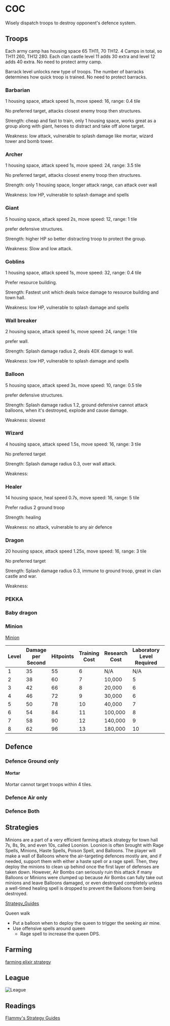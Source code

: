 # COC

Wisely dispatch troops to destroy opponent's defence system.

## Troops

Each army camp has housing space 65 TH11, 70 TH12. 4 Camps in total, so TH11 260, TH12 280. Each clan castle level 11 adds 30 extra and level 12 adds 40 extra. No need to protect army camp.

Barrack level unlocks new type of troops. The number of barracks determines how quick troop is trained. No need to protect barracks.

### Barbarian

1 housing space, attack speed 1s, move speed: 16, range: 0.4 tile

No preferred target, attacks closest enemy troop then structures.

Strength: cheap and fast to train, only 1 housing space, works great as a group along with giant, heroes to distract and take off alone target.

Weakness: low attack, vulnerable to splash damage like mortar, wizard tower and bomb tower.

### Archer

1 housing space, attack speed 1s, move speed: 24, range: 3.5 tile

No preferred target, attacks closest enemy troop then structures.

Strength: only 1 housing space, longer attack range, can attack over wall

Weakness: low HP, vulnerable to splash damage and spells

### Giant

5 housing space, attack speed 2s, move speed: 12, range: 1 tile

prefer defensive structures.

Strength: higher HP so better distracting troop to protect the group.

Weakness: Slow and low attack.

### Goblins

1 housing space, attack speed 1s, move speed: 32, range: 0.4 tile

Prefer resource building.

Strength: Fastest unit which deals twice damage to resource building and town hall.

Weakness: low HP, vulnerable to splash damage and spells

### Wall breaker

2 housing space, attack speed 1s, move speed: 24, range: 1 tile

prefer wall.

Strength: Splash damage radius 2, deals 40X damage to wall.

Weakness: low HP, vulnerable to splash damage and spells

### Balloon

5 housing space, attack speed 3s, move speed: 10, range: 0.5 tile

prefer defensive structures.

Strength: Splash damage radius 1.2, ground defensive cannot attack balloons, when it's destroyed, explode and cause damage.

Weakness: slowest

### Wizard

4 housing space, attack speed 1.5s, move speed: 16, range: 3 tile

No preferred target

Strength: Splash damage radius 0.3, over wall attack.

Weakness:

### Healer

14 housing space, heal speed 0.7s, move speed: 16, range: 5 tile

Prefer radius 2 ground troop

Strength: healing

Weakness: no attack, vulnerable to any air defence

### Dragon

20 housing space, attack speed 1.25s, move speed: 16, range: 3 tile

No preferred target

Strength: Splash damage radius 0.3, immune to ground troop, great in clan castle and war.

Weakness:

### PEKKA

### Baby dragon

### Minion

[Minion](https://clashofclans.fandom.com/wiki/Minion)

| Level | Damage per Second | Hitpoints | Training Cost | Research Cost | Laboratory Level Required | Research Time |
| ----- | ----------------- | --------- | ------------- | ------------- | ------------------------- | ------------- |
| 1     | 35                | 55        | 6             | N/A           | N/A                       | N/A           |
| 2     | 38                | 60        | 7             | 10,000        | 5                         | 3d 12h        |
| 3     | 42                | 66        | 8             | 20,000        | 6                         | 4 days        |
| 4     | 46                | 72        | 9             | 30,000        | 6                         | 4d 12h        |
| 5     | 50                | 78        | 10            | 40,000        | 7                         | 6d 12h        |
| 6     | 54                | 84        | 11            | 100,000       | 8                         | 8 days        |
| 7     | 58                | 90        | 12            | 140,000       | 9                         | 11d 12h       |
| 8     | 62                | 96        | 13            | 180,000       | 10                        | 14 days       |

## Defence

### Defence Ground only

#### Mortar

Mortar cannot target troops within 4 tiles.

### Defence Air only

### Defence Both

## Strategies

Minions are a part of a very efficient farming attack strategy for town hall 7s, 8s, 9s, and even 10s, called Loonion. Loonion is often brought with Rage Spells, Minions, Haste Spells, Poison Spell, and Balloons. The player will make a wall of Balloons where the air-targeting defences mostly are, and if needed, support them with either a haste spell or a rage spell. Then, they deploy the minions to clean up behind once the first layer of defenses are taken down. However, Air Bombs can seriously ruin this attack if many Balloons or Minions were clumped up because Air Bombs can fully take out minions and leave Balloons damaged, or even destroyed completely unless a well-timed healing spell is dropped to prevent the Balloons from being destroyed.

[Strategy_Guides](https://clashofclans.fandom.com/wiki/Strategy_Guides)

Queen walk

- Put a balloon when to deploy the queen to trigger the seeking air mine.
- Use offensive spells around queen
  - Rage spell to increase the queen DPS.

## Farming

[farming elixir strategy](https://www.allclash.com/farming-elixir-strategy/)

## League

![League](https://www.allclash.com/farming-elixir-strategy/star-and-league-bonus/)

## Readings

[Flammy's Strategy Guides](https://clashofclans.fandom.com/wiki/Flammy%27s_Strategy_Guides)
